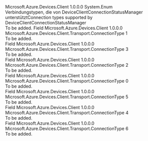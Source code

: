 <Type Name="ConnectionType" FullName="Microsoft.Azure.Devices.Client.Transport.ConnectionType">
  <TypeSignature Language="C#" Value="public enum ConnectionType" />
  <TypeSignature Language="ILAsm" Value=".class public auto ansi sealed ConnectionType extends System.Enum" />
  <TypeSignature Language="DocId" Value="T:Microsoft.Azure.Devices.Client.Transport.ConnectionType" />
  <TypeSignature Language="VB.NET" Value="Public Enum ConnectionType" />
  <TypeSignature Language="F#" Value="type ConnectionType = " />
  <AssemblyInfo>
    <AssemblyName>Microsoft.Azure.Devices.Client</AssemblyName>
    <AssemblyVersion>1.0.0.0</AssemblyVersion>
  </AssemblyInfo>
  <Base>
    <BaseTypeName>System.Enum</BaseTypeName>
  </Base>
  <Docs>
    <summary>
            <span data-ttu-id="49b02-101">Verbindungstypen, die von DeviceClientConnectionStatusManager unterstützt</span><span class="sxs-lookup"><span data-stu-id="49b02-101">Connection types supported by DeviceClientConnectionStatusManager</span></span>
            </summary>
    <remarks>To be added.</remarks>
  </Docs>
  <Members>
    <Member MemberName="AmqpMessaging">
      <MemberSignature Language="C#" Value="AmqpMessaging" />
      <MemberSignature Language="ILAsm" Value=".field public static literal valuetype Microsoft.Azure.Devices.Client.Transport.ConnectionType AmqpMessaging = int32(1)" />
      <MemberSignature Language="DocId" Value="F:Microsoft.Azure.Devices.Client.Transport.ConnectionType.AmqpMessaging" />
      <MemberSignature Language="VB.NET" Value="AmqpMessaging" />
      <MemberSignature Language="F#" Value="AmqpMessaging = 1" Usage="Microsoft.Azure.Devices.Client.Transport.ConnectionType.AmqpMessaging" />
      <MemberType>Field</MemberType>
      <AssemblyInfo>
        <AssemblyName>Microsoft.Azure.Devices.Client</AssemblyName>
        <AssemblyVersion>1.0.0.0</AssemblyVersion>
      </AssemblyInfo>
      <ReturnValue>
        <ReturnType>Microsoft.Azure.Devices.Client.Transport.ConnectionType</ReturnType>
      </ReturnValue>
      <MemberValue>1</MemberValue>
      <Docs>
        <summary>To be added.</summary>
      </Docs>
    </Member>
    <Member MemberName="AmqpMethodReceiving">
      <MemberSignature Language="C#" Value="AmqpMethodReceiving" />
      <MemberSignature Language="ILAsm" Value=".field public static literal valuetype Microsoft.Azure.Devices.Client.Transport.ConnectionType AmqpMethodReceiving = int32(3)" />
      <MemberSignature Language="DocId" Value="F:Microsoft.Azure.Devices.Client.Transport.ConnectionType.AmqpMethodReceiving" />
      <MemberSignature Language="VB.NET" Value="AmqpMethodReceiving" />
      <MemberSignature Language="F#" Value="AmqpMethodReceiving = 3" Usage="Microsoft.Azure.Devices.Client.Transport.ConnectionType.AmqpMethodReceiving" />
      <MemberType>Field</MemberType>
      <AssemblyInfo>
        <AssemblyName>Microsoft.Azure.Devices.Client</AssemblyName>
        <AssemblyVersion>1.0.0.0</AssemblyVersion>
      </AssemblyInfo>
      <ReturnValue>
        <ReturnType>Microsoft.Azure.Devices.Client.Transport.ConnectionType</ReturnType>
      </ReturnValue>
      <MemberValue>3</MemberValue>
      <Docs>
        <summary>To be added.</summary>
      </Docs>
    </Member>
    <Member MemberName="AmqpMethodSending">
      <MemberSignature Language="C#" Value="AmqpMethodSending" />
      <MemberSignature Language="ILAsm" Value=".field public static literal valuetype Microsoft.Azure.Devices.Client.Transport.ConnectionType AmqpMethodSending = int32(2)" />
      <MemberSignature Language="DocId" Value="F:Microsoft.Azure.Devices.Client.Transport.ConnectionType.AmqpMethodSending" />
      <MemberSignature Language="VB.NET" Value="AmqpMethodSending" />
      <MemberSignature Language="F#" Value="AmqpMethodSending = 2" Usage="Microsoft.Azure.Devices.Client.Transport.ConnectionType.AmqpMethodSending" />
      <MemberType>Field</MemberType>
      <AssemblyInfo>
        <AssemblyName>Microsoft.Azure.Devices.Client</AssemblyName>
        <AssemblyVersion>1.0.0.0</AssemblyVersion>
      </AssemblyInfo>
      <ReturnValue>
        <ReturnType>Microsoft.Azure.Devices.Client.Transport.ConnectionType</ReturnType>
      </ReturnValue>
      <MemberValue>2</MemberValue>
      <Docs>
        <summary>To be added.</summary>
      </Docs>
    </Member>
    <Member MemberName="AmqpTelemetry">
      <MemberSignature Language="C#" Value="AmqpTelemetry" />
      <MemberSignature Language="ILAsm" Value=".field public static literal valuetype Microsoft.Azure.Devices.Client.Transport.ConnectionType AmqpTelemetry = int32(0)" />
      <MemberSignature Language="DocId" Value="F:Microsoft.Azure.Devices.Client.Transport.ConnectionType.AmqpTelemetry" />
      <MemberSignature Language="VB.NET" Value="AmqpTelemetry" />
      <MemberSignature Language="F#" Value="AmqpTelemetry = 0" Usage="Microsoft.Azure.Devices.Client.Transport.ConnectionType.AmqpTelemetry" />
      <MemberType>Field</MemberType>
      <AssemblyInfo>
        <AssemblyName>Microsoft.Azure.Devices.Client</AssemblyName>
        <AssemblyVersion>1.0.0.0</AssemblyVersion>
      </AssemblyInfo>
      <ReturnValue>
        <ReturnType>Microsoft.Azure.Devices.Client.Transport.ConnectionType</ReturnType>
      </ReturnValue>
      <MemberValue>0</MemberValue>
      <Docs>
        <summary>To be added.</summary>
      </Docs>
    </Member>
    <Member MemberName="AmqpTwinReceiving">
      <MemberSignature Language="C#" Value="AmqpTwinReceiving" />
      <MemberSignature Language="ILAsm" Value=".field public static literal valuetype Microsoft.Azure.Devices.Client.Transport.ConnectionType AmqpTwinReceiving = int32(5)" />
      <MemberSignature Language="DocId" Value="F:Microsoft.Azure.Devices.Client.Transport.ConnectionType.AmqpTwinReceiving" />
      <MemberSignature Language="VB.NET" Value="AmqpTwinReceiving" />
      <MemberSignature Language="F#" Value="AmqpTwinReceiving = 5" Usage="Microsoft.Azure.Devices.Client.Transport.ConnectionType.AmqpTwinReceiving" />
      <MemberType>Field</MemberType>
      <AssemblyInfo>
        <AssemblyName>Microsoft.Azure.Devices.Client</AssemblyName>
        <AssemblyVersion>1.0.0.0</AssemblyVersion>
      </AssemblyInfo>
      <ReturnValue>
        <ReturnType>Microsoft.Azure.Devices.Client.Transport.ConnectionType</ReturnType>
      </ReturnValue>
      <MemberValue>5</MemberValue>
      <Docs>
        <summary>To be added.</summary>
      </Docs>
    </Member>
    <Member MemberName="AmqpTwinSending">
      <MemberSignature Language="C#" Value="AmqpTwinSending" />
      <MemberSignature Language="ILAsm" Value=".field public static literal valuetype Microsoft.Azure.Devices.Client.Transport.ConnectionType AmqpTwinSending = int32(4)" />
      <MemberSignature Language="DocId" Value="F:Microsoft.Azure.Devices.Client.Transport.ConnectionType.AmqpTwinSending" />
      <MemberSignature Language="VB.NET" Value="AmqpTwinSending" />
      <MemberSignature Language="F#" Value="AmqpTwinSending = 4" Usage="Microsoft.Azure.Devices.Client.Transport.ConnectionType.AmqpTwinSending" />
      <MemberType>Field</MemberType>
      <AssemblyInfo>
        <AssemblyName>Microsoft.Azure.Devices.Client</AssemblyName>
        <AssemblyVersion>1.0.0.0</AssemblyVersion>
      </AssemblyInfo>
      <ReturnValue>
        <ReturnType>Microsoft.Azure.Devices.Client.Transport.ConnectionType</ReturnType>
      </ReturnValue>
      <MemberValue>4</MemberValue>
      <Docs>
        <summary>To be added.</summary>
      </Docs>
    </Member>
    <Member MemberName="MqttConnection">
      <MemberSignature Language="C#" Value="MqttConnection" />
      <MemberSignature Language="ILAsm" Value=".field public static literal valuetype Microsoft.Azure.Devices.Client.Transport.ConnectionType MqttConnection = int32(6)" />
      <MemberSignature Language="DocId" Value="F:Microsoft.Azure.Devices.Client.Transport.ConnectionType.MqttConnection" />
      <MemberSignature Language="VB.NET" Value="MqttConnection" />
      <MemberSignature Language="F#" Value="MqttConnection = 6" Usage="Microsoft.Azure.Devices.Client.Transport.ConnectionType.MqttConnection" />
      <MemberType>Field</MemberType>
      <AssemblyInfo>
        <AssemblyName>Microsoft.Azure.Devices.Client</AssemblyName>
        <AssemblyVersion>1.0.0.0</AssemblyVersion>
      </AssemblyInfo>
      <ReturnValue>
        <ReturnType>Microsoft.Azure.Devices.Client.Transport.ConnectionType</ReturnType>
      </ReturnValue>
      <MemberValue>6</MemberValue>
      <Docs>
        <summary>To be added.</summary>
      </Docs>
    </Member>
  </Members>
</Type>